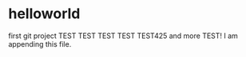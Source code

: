 # helloworld
first git project
TEST TEST TEST
TEST TEST425 and more TEST!
I am appending this file.

